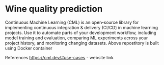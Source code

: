 # Wine quality prediction
Continuous Machine Learning (CML) is an open-source library for implementing continuous integration & delivery (CI/CD) in machine learning projects. Use it to automate parts of your development workflow, including model training and evaluation, comparing ML experiments across your project history, and monitoring changing datasets.
Above repostitory is built using Docker container



References
https://cml.dev/#use-cases   - website link
